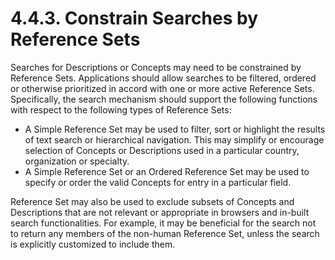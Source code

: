 # 4.4.3. Constrain Searches by Reference Sets

Searches for Descriptions or Concepts may need to be constrained by Reference Sets. Applications should allow searches to be filtered, ordered or otherwise prioritized in accord with one or more active Reference Sets. Specifically, the search mechanism should support the following functions with respect to the following types of Reference Sets:

  * A Simple Reference Set may be used to filter, sort or highlight the results of text search or hierarchical navigation. This may simplify or encourage selection of Concepts or Descriptions used in a particular country, organization or specialty.
  * A Simple Reference Set or an Ordered Reference Set may be used to specify or order the valid Concepts for entry in a particular field.

Reference Set may also be used to exclude subsets of Concepts and Descriptions that are not relevant or appropriate in browsers and in-built search functionalities. For example, it may be beneficial for the search not to return any members of the non-human Reference Set, unless the search is explicitly customized to include them.
